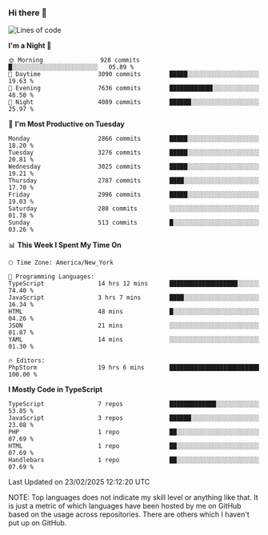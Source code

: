 ### Hi there 👋

<!--
**LynxJinxxy/LynxJinxxy** is a ✨ _special_ ✨ repository because its `README.md` (this file) appears on your GitHub profile.

Here are some ideas to get you started:

- 🔭 I’m currently working on ...
- 🌱 I’m currently learning ...
- 👯 I’m looking to collaborate on ...
- 🤔 I’m looking for help with ...
- 💬 Ask me about ...
- 📫 How to reach me: ...
- 😄 Pronouns: ...
- ⚡ Fun fact: ...
-->

<!--START_SECTION:waka-->
![Lines of code](https://img.shields.io/badge/From%20Hello%20World%20I%27ve%20Written-24.7%20million%20lines%20of%20code-blue)

**I'm a Night 🦉** 

```text
🌞 Morning                928 commits         █░░░░░░░░░░░░░░░░░░░░░░░░   05.89 % 
🌆 Daytime                3090 commits        █████░░░░░░░░░░░░░░░░░░░░   19.63 % 
🌃 Evening                7636 commits        ████████████░░░░░░░░░░░░░   48.50 % 
🌙 Night                  4089 commits        ██████░░░░░░░░░░░░░░░░░░░   25.97 % 
```
📅 **I'm Most Productive on Tuesday** 

```text
Monday                   2866 commits        █████░░░░░░░░░░░░░░░░░░░░   18.20 % 
Tuesday                  3276 commits        █████░░░░░░░░░░░░░░░░░░░░   20.81 % 
Wednesday                3025 commits        █████░░░░░░░░░░░░░░░░░░░░   19.21 % 
Thursday                 2787 commits        ████░░░░░░░░░░░░░░░░░░░░░   17.70 % 
Friday                   2996 commits        █████░░░░░░░░░░░░░░░░░░░░   19.03 % 
Saturday                 280 commits         ░░░░░░░░░░░░░░░░░░░░░░░░░   01.78 % 
Sunday                   513 commits         █░░░░░░░░░░░░░░░░░░░░░░░░   03.26 % 
```


📊 **This Week I Spent My Time On** 

```text
🕑︎ Time Zone: America/New_York

💬 Programming Languages: 
TypeScript               14 hrs 12 mins      ███████████████████░░░░░░   74.40 % 
JavaScript               3 hrs 7 mins        ████░░░░░░░░░░░░░░░░░░░░░   16.34 % 
HTML                     48 mins             █░░░░░░░░░░░░░░░░░░░░░░░░   04.26 % 
JSON                     21 mins             ░░░░░░░░░░░░░░░░░░░░░░░░░   01.87 % 
YAML                     14 mins             ░░░░░░░░░░░░░░░░░░░░░░░░░   01.30 % 

🔥 Editors: 
PhpStorm                 19 hrs 6 mins       █████████████████████████   100.00 % 
```

**I Mostly Code in TypeScript** 

```text
TypeScript               7 repos             █████████████░░░░░░░░░░░░   53.85 % 
JavaScript               3 repos             ██████░░░░░░░░░░░░░░░░░░░   23.08 % 
PHP                      1 repo              ██░░░░░░░░░░░░░░░░░░░░░░░   07.69 % 
HTML                     1 repo              ██░░░░░░░░░░░░░░░░░░░░░░░   07.69 % 
Handlebars               1 repo              ██░░░░░░░░░░░░░░░░░░░░░░░   07.69 % 
```




 Last Updated on 23/02/2025 12:12:20 UTC
<!--END_SECTION:waka-->
NOTE: Top languages does not indicate my skill level or anything like that. It is just a metric of which languages have been hosted by me on GitHub based on the usage across repositories. There are others which I haven't put up on GitHub.
